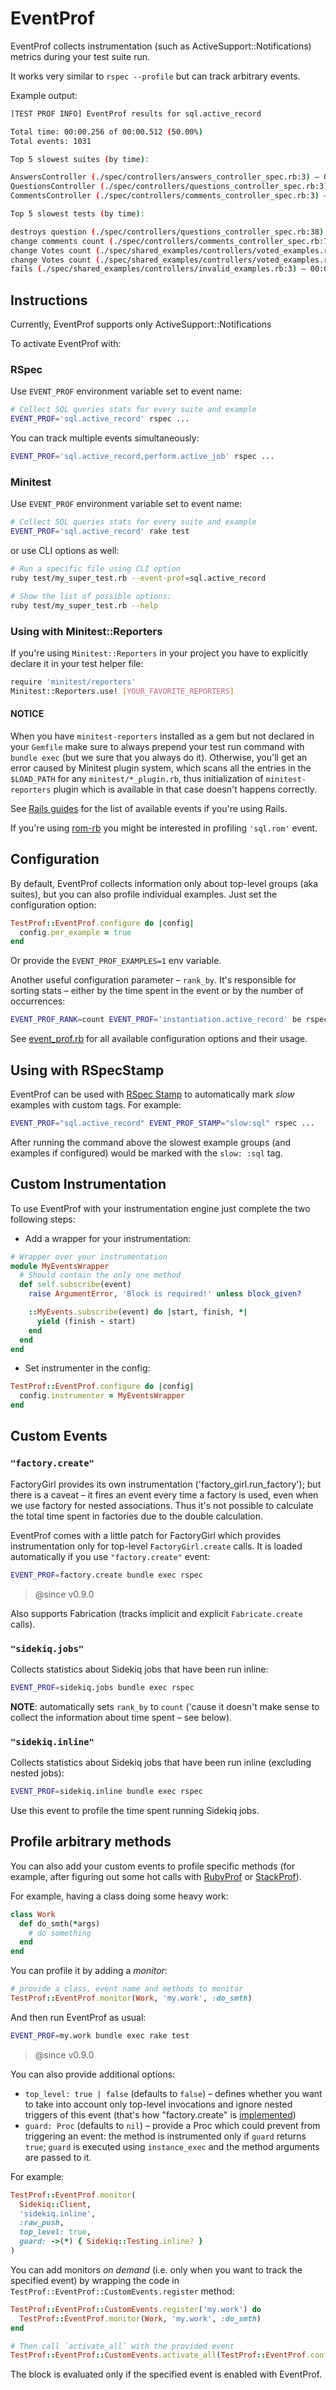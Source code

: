 # EventProf

EventProf collects instrumentation (such as ActiveSupport::Notifications) metrics during your test suite run.

It works very similar to `rspec --profile` but can track arbitrary events.

Example output:

```sh
[TEST PROF INFO] EventProf results for sql.active_record

Total time: 00:00.256 of 00:00.512 (50.00%)
Total events: 1031

Top 5 slowest suites (by time):

AnswersController (./spec/controllers/answers_controller_spec.rb:3) – 00:00.119 (549 / 20) of 00:00.200 (59.50%)
QuestionsController (./spec/controllers/questions_controller_spec.rb:3) – 00:00.105 (360 / 18) of 00:00.125 (84.00%)
CommentsController (./spec/controllers/comments_controller_spec.rb:3) – 00:00.032 (122 / 4) of 00:00.064 (50.00%)

Top 5 slowest tests (by time):

destroys question (./spec/controllers/questions_controller_spec.rb:38) – 00:00.022 (29) of 00:00.064 (34.38%)
change comments count (./spec/controllers/comments_controller_spec.rb:7) – 00:00.011 (34) of 00:00.022 (50.00%)
change Votes count (./spec/shared_examples/controllers/voted_examples.rb:23) – 00:00.008 (25) of 00:00.022 (36.36%)
change Votes count (./spec/shared_examples/controllers/voted_examples.rb:23) – 00:00.008 (32) of 00:00.035 (22.86%)
fails (./spec/shared_examples/controllers/invalid_examples.rb:3) – 00:00.007 (34) of 00:00.014 (50.00%)

```

## Instructions

Currently, EventProf supports only ActiveSupport::Notifications

To activate EventProf with:

### RSpec

Use `EVENT_PROF` environment variable set to event name:

```sh
# Collect SQL queries stats for every suite and example
EVENT_PROF='sql.active_record' rspec ...
```

You can track multiple events simultaneously:

```sh
EVENT_PROF='sql.active_record,perform.active_job' rspec ...
```

### Minitest

Use `EVENT_PROF` environment variable set to event name:

```sh
# Collect SQL queries stats for every suite and example
EVENT_PROF='sql.active_record' rake test
```
or use CLI options as well:

```sh
# Run a specific file using CLI option
ruby test/my_super_test.rb --event-prof=sql.active_record

# Show the list of possible options:
ruby test/my_super_test.rb --help
```

### Using with Minitest::Reporters

If you're using `Minitest::Reporters` in your project you have to explicitly declare it
in your test helper file:

```sh
require 'minitest/reporters'
Minitest::Reporters.use! [YOUR_FAVORITE_REPORTERS]
```
#### NOTICE
When you have `minitest-reporters` installed as a gem but not declared in your `Gemfile`
make sure to always prepend your test run command with `bundle exec` (but we sure that you always do it).
Otherwise, you'll get an error caused by Minitest plugin system, which scans all the entries in the
`$LOAD_PATH` for any `minitest/*_plugin.rb`, thus initialization of `minitest-reporters` plugin which is
available in that case doesn't happens correctly.

See [Rails guides](http://guides.rubyonrails.org/active_support_instrumentation.html)
for the list of available events if you're using Rails.

If you're using [rom-rb](http://rom-rb.org) you might be interested in profiling `'sql.rom'` event.

## Configuration

By default, EventProf collects information only about top-level groups (aka suites),
but you can also profile individual examples. Just set the configuration option:

```ruby
TestProf::EventProf.configure do |config|
  config.per_example = true
end
```

Or provide the `EVENT_PROF_EXAMPLES=1` env variable.

Another useful configuration parameter – `rank_by`. It's responsible for sorting stats –
either by the time spent in the event or by the number of occurrences:

```sh
EVENT_PROF_RANK=count EVENT_PROF='instantiation.active_record' be rspec
```

See [event_prof.rb](https://github.com/palkan/test-prof/tree/master/lib/test_prof/event_prof.rb) for all available configuration options and their usage.

## Using with RSpecStamp

EventProf can be used with [RSpec Stamp](./rspec_stamp.md) to automatically mark _slow_ examples with custom tags. For example:

```sh
EVENT_PROF="sql.active_record" EVENT_PROF_STAMP="slow:sql" rspec ...
```

After running the command above the slowest example groups (and examples if configured) would be marked with the `slow: :sql` tag.

## Custom Instrumentation

To use EventProf with your instrumentation engine just complete the two following steps:

- Add a wrapper for your instrumentation:


```ruby
# Wrapper over your instrumentation
module MyEventsWrapper
  # Should contain the only one method
  def self.subscribe(event)
    raise ArgumentError, 'Block is required!' unless block_given?

    ::MyEvents.subscribe(event) do |start, finish, *|
      yield (finish - start)
    end
  end
end
```

- Set instrumenter in the config:


```ruby
TestProf::EventProf.configure do |config|
  config.instrumenter = MyEventsWrapper
end
```

## Custom Events

### `"factory.create"`

FactoryGirl provides its own instrumentation ('factory_girl.run_factory'); but there is a caveat – it fires an event every time a factory is used, even when we use factory for nested associations. Thus it's not possible to calculate the total time spent in factories due to the double calculation.

EventProf comes with a little patch for FactoryGirl which provides instrumentation only for top-level `FactoryGirl.create` calls. It is loaded automatically if you use `"factory.create"` event:

```sh
EVENT_PROF=factory.create bundle exec rspec
```

> @since v0.9.0

Also supports Fabrication (tracks implicit and explicit `Fabricate.create` calls).

### `"sidekiq.jobs"`

Collects statistics about Sidekiq jobs that have been run inline:

```sh
EVENT_PROF=sidekiq.jobs bundle exec rspec
```

**NOTE**: automatically sets `rank_by` to `count` ('cause it doesn't make sense to collect the information about time spent – see below).

### `"sidekiq.inline"`

Collects statistics about Sidekiq jobs that have been run inline (excluding nested jobs):

```sh
EVENT_PROF=sidekiq.inline bundle exec rspec
```

Use this event to profile the time spent running Sidekiq jobs.

## Profile arbitrary methods

You can also add your custom events to profile specific methods (for example, after figuring out some hot calls with [RubyProf](./ruby_prof.md) or [StackProf](./stack_prof.md)).

For example, having a class doing some heavy work:

```ruby
class Work
  def do_smth(*args)
    # do something
  end
end
```

You can profile it by adding a _monitor_:

```ruby
# provide a class, event name and methods to monitor
TestProf::EventProf.monitor(Work, 'my.work', :do_smth)
```

And then run EventProf as usual:

```sh
EVENT_PROF=my.work bundle exec rake test
```

> @since v0.9.0

You can also provide additional options:
- `top_level: true | false` (defaults to `false`) – defines whether you want to take into account only
top-level invocations and ignore nested triggers of this event (that's how "factory.create" is [implemented](https://github.com/palkan/test-prof/blob/master/lib/test_prof/event_prof/custom_events/factory_create.rb))
- `guard: Proc` (defaults to `nil`) – provide a Proc which could prevent from triggering an event: the method is instrumented only if `guard` returns `true`; `guard` is executed using `instance_exec` and the method arguments are passed to it.

For example:

```ruby
TestProf::EventProf.monitor(
  Sidekiq::Client,
  'sidekiq.inline',
  :raw_push,
  top_level: true,
  guard: ->(*) { Sidekiq::Testing.inline? }
)
```

You can add monitors _on demand_ (i.e. only when you want to track the specified event) by wrapping
the code in `TestProf::EventProf::CustomEvents.register` method:

```ruby
TestProf::EventProf::CustomEvents.register('my.work') do
  TestProf::EventProf.monitor(Work, 'my.work', :do_smth)
end

# Then call `activate_all` with the provided event
TestProf::EventProf::CustomEvents.activate_all(TestProf::EventProf.config.event)
```

The block is evaluated only if the specified event is enabled with EventProf.
